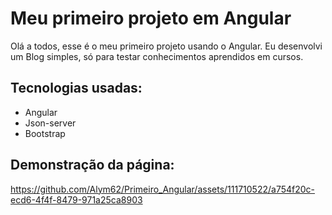 
# Meu primeiro projeto em Angular

Olá a todos, esse é o meu primeiro projeto usando o Angular. Eu desenvolvi um Blog simples, só para testar conhecimentos aprendidos em cursos.


## Tecnologias usadas:
 - Angular
 - Json-server
 - Bootstrap


## Demonstração da página:

https://github.com/Alym62/Primeiro_Angular/assets/111710522/a754f20c-ecd6-4f4f-8479-971a25ca8903




